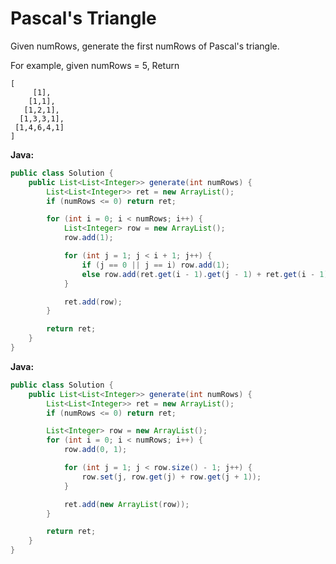# Pascal's Triangle

Given numRows, generate the first numRows of Pascal's triangle.

For example, given numRows = 5,
Return

    [
         [1],
        [1,1],
       [1,2,1],
      [1,3,3,1],
     [1,4,6,4,1]
    ]

**Java:**
```java
public class Solution {
    public List<List<Integer>> generate(int numRows) {
        List<List<Integer>> ret = new ArrayList();
        if (numRows <= 0) return ret;

        for (int i = 0; i < numRows; i++) {
            List<Integer> row = new ArrayList();
            row.add(1);

            for (int j = 1; j < i + 1; j++) {
                if (j == 0 || j == i) row.add(1);
                else row.add(ret.get(i - 1).get(j - 1) + ret.get(i - 1).get(j));
            }

            ret.add(row);
        }

        return ret;
    }
}
```

**Java:**
```java
public class Solution {
    public List<List<Integer>> generate(int numRows) {
        List<List<Integer>> ret = new ArrayList();
        if (numRows <= 0) return ret;

        List<Integer> row = new ArrayList();
        for (int i = 0; i < numRows; i++) {
            row.add(0, 1);

            for (int j = 1; j < row.size() - 1; j++) {
                row.set(j, row.get(j) + row.get(j + 1));
            }

            ret.add(new ArrayList(row));
        }

        return ret;
    }
}
```
